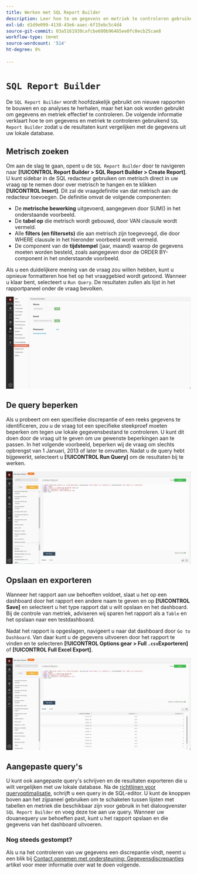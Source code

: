 ```yaml
---
title: Werken met SQL Report Builder
description: Leer hoe te om gegevens en metriek te controleren gebruikend SQL Report Builder zodat u de resultaten met de gegevens van uw lokale gegevensbestand kunt vergelijken.
exl-id: d1d9e099-4138-43e6-aaec-6f15ebc5c4d4
source-git-commit: 03a5161930cafcbe600b96465ee0fc0ecb25cae8
workflow-type: tm+mt
source-wordcount: '514'
ht-degree: 0%

---
```


# `SQL Report Builder`

De `SQL Report Builder` wordt hoofdzakelijk gebruikt om nieuwe rapporten te bouwen en op analyses te herhalen, maar het kan ook worden gebruikt om gegevens en metriek effectief te controleren. De volgende informatie verklaart hoe te om gegevens en metriek te controleren gebruikend `SQL Report Builder` zodat u de resultaten kunt vergelijken met de gegevens uit uw lokale database.

## Metrisch zoeken

Om aan de slag te gaan, opent u de `SQL Report Builder` door te navigeren naar **[!UICONTROL Report Builder > SQL Report Builder > Create Report]**. U kunt sidebar in de SQL redacteur gebruiken om metrisch direct in uw vraag op te nemen door over metrisch te hangen en te klikken **[!UICONTROL Insert]**. Dit zal de vraagdefinitie van dat metrisch aan de redacteur toevoegen. De definitie omvat de volgende componenten:

- De **metrische bewerking** uitgevoerd, aangegeven door SUM() in het onderstaande voorbeeld.
- De **tabel op** die metrisch wordt gebouwd, door VAN clausule wordt vermeld.
- Alle **filters (en filtersets)** die aan metrisch zijn toegevoegd, die door WHERE clausule in het hieronder voorbeeld wordt vermeld.
- De component van de **tijdstempel** (jaar, maand) waarop de gegevens moeten worden besteld, zoals aangegeven door de ORDER BY-component in het onderstaande voorbeeld.

Als u een duidelijkere mening van de vraag zou willen hebben, kunt u opnieuw formatteren hoe het op het vraaggebied wordt getoond. Wanneer u klaar bent, selecteert u `Run Query`. De resultaten zullen als lijst in het rapportpaneel onder de vraag bevolken.

![](../../assets/run-query-results.gif)

## De query beperken

Als u probeert om een specifieke discrepantie of een reeks gegevens te identificeren, zou u de vraag tot een specifieke steekproef moeten beperken om tegen uw lokale gegevensbestand te controleren. U kunt dit doen door de vraag uit te geven om uw gewenste beperkingen aan te passen. In het volgende voorbeeld, beperken wij de vraag om slechts opbrengst van 1 Januari, 2013 of later te omvatten. Nadat u de query hebt bijgewerkt, selecteert u **[!UICONTROL Run Query]** om de resultaten bij te werken.

![](../../assets/restricting-query.gif)

## Opslaan en exporteren

Wanneer het rapport aan uw behoeften voldoet, slaat u het op een dashboard door het rapport een andere naam te geven en op **[!UICONTROL Save]** en selecteert u het type rapport dat u wilt opslaan en het dashboard. Bij de controle van metriek, adviseren wij sparen het rapport als a `Table` en het opslaan naar een testdashboard.

Nadat het rapport is opgeslagen, navigeert u naar dat dashboard door `Go to Dashboard`. Van daar kunt u de gegevens uitvoeren door het rapport te vinden en te selecteren **[!UICONTROL Options gear > Full `.csv`Exporteren]** of **[!UICONTROL Full Excel Export]**.

![](../../assets/export-dboard-data.gif)

## Aangepaste query&#39;s

U kunt ook aangepaste query&#39;s schrijven en de resultaten exporteren die u wilt vergelijken met uw lokale database. Na de [richtlijnen voor queryoptimalisatie](../../best-practices/optimizing-your-sql-queries.md), schrijft u een query in de SQL-editor. U kunt de knoppen boven aan het zijpaneel gebruiken om te schakelen tussen lijsten met tabellen en metriek die beschikbaar zijn voor gebruik in het dialoogvenster `SQL Report Builder` en voeg deze toe aan uw query. Wanneer uw douanequery uw behoeften past, kunt u het rapport opslaan en die gegevens van het dashboard uitvoeren.

### Nog steeds gestompt?

Als u na het controleren van uw gegevens een discrepantie vindt, neemt u een blik bij [Contact opnemen met ondersteuning: Gegevensdiscrepanties](https://support.magento.com/hc/en-us/articles/360016505312) artikel voor meer informatie over wat te doen volgende.
